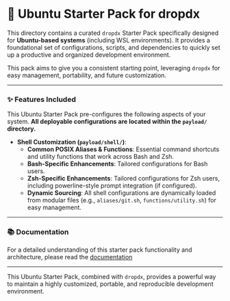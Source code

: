 # 🐧 Ubuntu Starter Pack for dropdx

This directory contains a curated `dropdx` Starter Pack specifically designed for **Ubuntu-based systems** (including WSL environments). It provides a foundational set of configurations, scripts, and dependencies to quickly set up a productive and organized development environment.

This pack aims to give you a consistent starting point, leveraging `dropdx` for easy management, portability, and future customization.

---

### ✨ Features Included

This Ubuntu Starter Pack pre-configures the following aspects of your system. **All deployable configurations are located within the `payload/` directory.**

* **Shell Customization (`payload/shell/`)**:
    * **Common POSIX Aliases & Functions**: Essential command shortcuts and utility functions that work across Bash and Zsh.
    * **Bash-Specific Enhancements**: Tailored configurations for Bash users.
    * **Zsh-Specific Enhancements**: Tailored configurations for Zsh users, including powerline-style prompt integration (if configured).
    * **Dynamic Sourcing**: All shell configurations are dynamically loaded from modular files (e.g., `aliases/git.sh`, `functions/utility.sh`) for easy management.

---

### 📚 Documentation

For a detailed understanding of this starter pack functionality and architecture, please read the [documentation](./docs/README.md)

---

This Ubuntu Starter Pack, combined with `dropdx`, provides a powerful way to maintain a highly customized, portable, and reproducible development environment.

